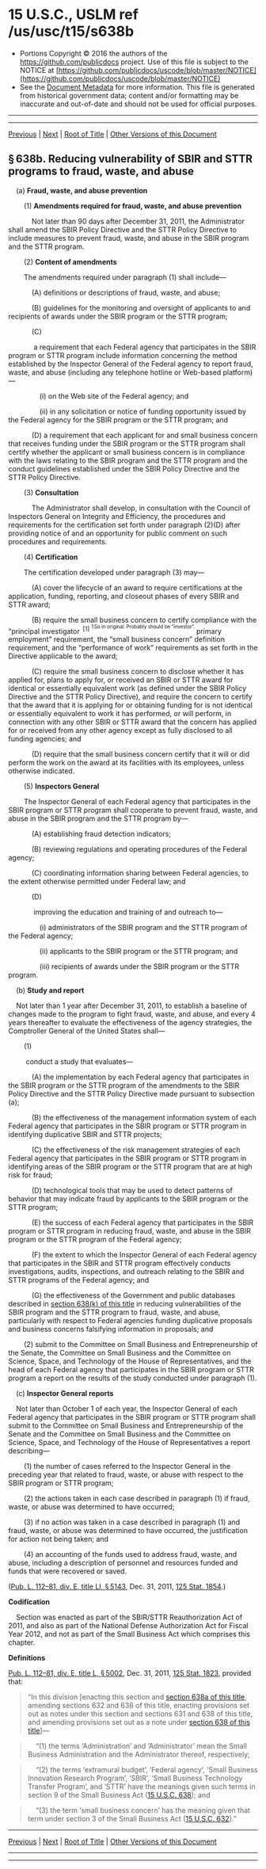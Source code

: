---
---

# 15 U.S.C., USLM ref /us/usc/t15/s638b

* Portions Copyright © 2016 the authors of the https://github.com/publicdocs project.
  Use of this file is subject to the NOTICE at [https://github.com/publicdocs/uscode/blob/master/NOTICE](https://github.com/publicdocs/uscode/blob/master/NOTICE)
* See the [Document Metadata](././../../../..//README.md) for more information.
  This file is generated from historical government data; content and/or formatting may be inaccurate and out-of-date and should not be used for official purposes.

----------
----------

[Previous](./../../../..//us/usc/t15/ch14A/m__us_usc_t15_s638a.md) | [Next](./../../../..//us/usc/t15/ch14A/m__us_usc_t15_s639.md) | [Root of Title](./../../../../) | [Other Versions of this Document](https://publicdocs.github.io/go/links?ns=uslm&ref=%2Fus%2Fusc%2Ft15%2Fs638b)

## § 638b. Reducing vulnerability of SBIR and STTR programs to fraud, waste, and abuse

    (a) __Fraud, waste, and abuse prevention__ 

        (1) __Amendments required for fraud, waste, and abuse prevention__ 

            Not later than 90 days after December 31, 2011, the Administrator shall amend the SBIR Policy Directive and the STTR Policy Directive to include measures to prevent fraud, waste, and abuse in the SBIR program and the STTR program.

        (2) __Content of amendments__ 

        The amendments required under paragraph (1) shall include—

            (A) definitions or descriptions of fraud, waste, and abuse;

            (B) guidelines for the monitoring and oversight of applicants to and recipients of awards under the SBIR program or the STTR program;

            (C)

             a requirement that each Federal agency that participates in the SBIR program or STTR program include information concerning the method established by the Inspector General of the Federal agency to report fraud, waste, and abuse (including any telephone hotline or Web-based platform)—

                (i) on the Web site of the Federal agency; and

                (ii) in any solicitation or notice of funding opportunity issued by the Federal agency for the SBIR program or the STTR program; and

            (D) a requirement that each applicant for and small business concern that receives funding under the SBIR program or the STTR program shall certify whether the applicant or small business concern is in compliance with the laws relating to the SBIR program and the STTR program and the conduct guidelines established under the SBIR Policy Directive and the STTR Policy Directive.

        (3) __Consultation__ 

            The Administrator shall develop, in consultation with the Council of Inspectors General on Integrity and Efficiency, the procedures and requirements for the certification set forth under paragraph (2)(D) after providing notice of and an opportunity for public comment on such procedures and requirements.

        (4) __Certification__ 

        The certification developed under paragraph (3) may—

            (A) cover the lifecycle of an award to require certifications at the application, funding, reporting, and closeout phases of every SBIR and STTR award;

            (B) require the small business concern to certify compliance with the “principal investigator  <sup>\[1\]</sup>  <sup><sup> 1 So in original. Probably should be “investor”. </sup></sup>  primary employment” requirement, the “small business concern” definition requirement, and the “performance of work” requirements as set forth in the Directive applicable to the award;

            (C) require the small business concern to disclose whether it has applied for, plans to apply for, or received an SBIR or STTR award for identical or essentially equivalent work (as defined under the SBIR Policy Directive and the STTR Policy Directive), and require the concern to certify that the award that it is applying for or obtaining funding for is not identical or essentially equivalent to work it has performed, or will perform, in connection with any other SBIR or STTR award that the concern has applied for or received from any other agency except as fully disclosed to all funding agencies; and

            (D) require that the small business concern certify that it will or did perform the work on the award at its facilities with its employees, unless otherwise indicated.

        (5) __Inspectors General__ 

        The Inspector General of each Federal agency that participates in the SBIR program or STTR program shall cooperate to prevent fraud, waste, and abuse in the SBIR program and the STTR program by—

            (A) establishing fraud detection indicators;

            (B) reviewing regulations and operating procedures of the Federal agency;

            (C) coordinating information sharing between Federal agencies, to the extent otherwise permitted under Federal law; and

            (D)

             improving the education and training of and outreach to—

                (i) administrators of the SBIR program and the STTR program of the Federal agency;

                (ii) applicants to the SBIR program or the STTR program; and

                (iii) recipients of awards under the SBIR program or the STTR program.

    (b) __Study and report__ 

    Not later than 1 year after December 31, 2011, to establish a baseline of changes made to the program to fight fraud, waste, and abuse, and every 4 years thereafter to evaluate the effectiveness of the agency strategies, the Comptroller General of the United States shall—

        (1)

         conduct a study that evaluates—

            (A) the implementation by each Federal agency that participates in the SBIR program or the STTR program of the amendments to the SBIR Policy Directive and the STTR Policy Directive made pursuant to subsection (a);

            (B) the effectiveness of the management information system of each Federal agency that participates in the SBIR program or STTR program in identifying duplicative SBIR and STTR projects;

            (C) the effectiveness of the risk management strategies of each Federal agency that participates in the SBIR program or STTR program in identifying areas of the SBIR program or the STTR program that are at high risk for fraud;

            (D) technological tools that may be used to detect patterns of behavior that may indicate fraud by applicants to the SBIR program or the STTR program;

            (E) the success of each Federal agency that participates in the SBIR program or STTR program in reducing fraud, waste, and abuse in the SBIR program or the STTR program of the Federal agency;

            (F) the extent to which the Inspector General of each Federal agency that participates in the SBIR and STTR program effectively conducts investigations, audits, inspections, and outreach relating to the SBIR and STTR programs of the Federal agency; and

            (G) the effectiveness of the Government and public databases described in [section 638(k) of this title][/us/usc/t15/s638/k] in reducing vulnerabilities of the SBIR program and the STTR program to fraud, waste, and abuse, particularly with respect to Federal agencies funding duplicative proposals and business concerns falsifying information in proposals; and

        (2) submit to the Committee on Small Business and Entrepreneurship of the Senate, the Committee on Small Business and the Committee on Science, Space, and Technology of the House of Representatives, and the head of each Federal agency that participates in the SBIR program or STTR program a report on the results of the study conducted under paragraph (1).

    (c) __Inspector General reports__ 

    Not later than October 1 of each year, the Inspector General of each Federal agency that participates in the SBIR program or STTR program shall submit to the Committee on Small Business and Entrepreneurship of the Senate and the Committee on Small Business and the Committee on Science, Space, and Technology of the House of Representatives a report describing—

        (1) the number of cases referred to the Inspector General in the preceding year that related to fraud, waste, or abuse with respect to the SBIR program or STTR program;

        (2) the actions taken in each case described in paragraph (1) if fraud, waste, or abuse was determined to have occurred;

        (3) if no action was taken in a case described in paragraph (1) and fraud, waste, or abuse was determined to have occurred, the justification for action not being taken; and

        (4) an accounting of the funds used to address fraud, waste, and abuse, including a description of personnel and resources funded and funds that were recovered or saved.

([Pub. L. 112–81, div. E, title LI, § 5143][/us/pl/112/81/s5143], Dec. 31, 2011, [125 Stat. 1854][/us/stat/125/1854].)

 __Codification__ 

    Section was enacted as part of the SBIR/STTR Reauthorization Act of 2011, and also as part of the National Defense Authorization Act for Fiscal Year 2012, and not as part of the Small Business Act which comprises this chapter.

 __Definitions__ 

[Pub. L. 112–81, div. E, title L, § 5002][/us/pl/112/81/s5002], Dec. 31, 2011, [125 Stat. 1823][/us/stat/125/1823], provided that: 

> “In this division \[enacting this section and [section 638a of this title][/us/usc/t15/s638a], amending sections 632 and 638 of this title, enacting provisions set out as notes under this section and sections 631 and 638 of this title, and amending provisions set out as a note under [section 638 of this title][/us/usc/t15/s638]\]—

>     “(1) the terms ‘Administration’ and ‘Administrator’ mean the Small Business Administration and the Administrator thereof, respectively;

>     “(2) the terms ‘extramural budget’, ‘Federal agency’, ‘Small Business Innovation Research Program’, ‘SBIR’, ‘Small Business Technology Transfer Program’, and ‘STTR’ have the meanings given such terms in section 9 of the Small Business Act ([15 U.S.C. 638][/us/usc/t15/s638]); and

>     “(3) the term ‘small business concern’ has the meaning given that term under section 3 of the Small Business Act ([15 U.S.C. 632][/us/usc/t15/s632]).”

----------

[Previous](./../../../..//us/usc/t15/ch14A/m__us_usc_t15_s638a.md) | [Next](./../../../..//us/usc/t15/ch14A/m__us_usc_t15_s639.md) | [Root of Title](./../../../../) | [Other Versions of this Document](https://publicdocs.github.io/go/links?ns=uslm&ref=%2Fus%2Fusc%2Ft15%2Fs638b)

----------
----------

[/us/usc/t15/s638/k]: https://publicdocs.github.io/go/links?ns=uslm&ref=%2Fus%2Fusc%2Ft15%2Fs638%2Fk
[/us/pl/112/81/s5143]: https://publicdocs.github.io/go/links?ns=uslm&ref=%2Fus%2Fpl%2F112%2F81%2Fs5143
[/us/stat/125/1854]: https://publicdocs.github.io/go/links?ns=uslm&ref=%2Fus%2Fstat%2F125%2F1854
[/us/pl/112/81/s5002]: https://publicdocs.github.io/go/links?ns=uslm&ref=%2Fus%2Fpl%2F112%2F81%2Fs5002
[/us/stat/125/1823]: https://publicdocs.github.io/go/links?ns=uslm&ref=%2Fus%2Fstat%2F125%2F1823
[/us/usc/t15/s638a]: https://publicdocs.github.io/go/links?ns=uslm&ref=%2Fus%2Fusc%2Ft15%2Fs638a
[/us/usc/t15/s638]: https://publicdocs.github.io/go/links?ns=uslm&ref=%2Fus%2Fusc%2Ft15%2Fs638
[/us/usc/t15/s638]: https://publicdocs.github.io/go/links?ns=uslm&ref=%2Fus%2Fusc%2Ft15%2Fs638
[/us/usc/t15/s632]: https://publicdocs.github.io/go/links?ns=uslm&ref=%2Fus%2Fusc%2Ft15%2Fs632



